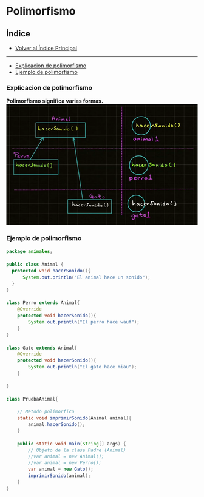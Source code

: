 # Polimorfismo
## Índice
- [Volver al Índice Principal](index.md)
---
- [Explicacion de polimorfismo](#explicacion-de-polimorfismo)
- [Ejemplo de polimorfismo](#ejemplo-de-polimorfismo)

### Explicacion de polimorfismo
**Polimorfismo significa varias formas.**
![imagen](referencias/explicacion.png)

### Ejemplo de polimorfismo
```java
package animales;

public class Animal {
  protected void hacerSonido(){
      System.out.println("El animal hace un sonido");
  }
}

class Perro extends Animal{
    @Override
    protected void hacerSonido(){
        System.out.println("El perro hace wauf");
    }
}

class Gato extends Animal{
    @Override
    protected void hacerSonido(){
        System.out.println("El gato hace miau");
    }

}

class PruebaAnimal{

    // Metodo polimorfico
    static void imprimirSonido(Animal animal){
        animal.hacerSonido();
    }

    public static void main(String[] args) {
        // Objeto de la clase Padre (Animal)
        //var animal = new Animal();
        //var animal = new Perro();
        var animal = new Gato();
        imprimirSonido(animal);
    }
}
```
